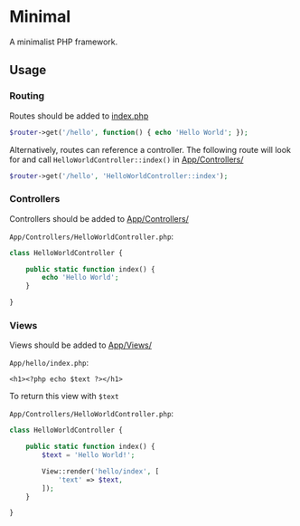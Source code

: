 # Minimal

A minimalist PHP framework.

## Usage
### Routing
Routes should be added to [index.php](index.php)
```php
$router->get('/hello', function() { echo 'Hello World'; });
```

Alternatively, routes can reference a controller. The following route will look for and call `HelloWorldController::index()` in [App/Controllers/](App/Controllers/)

```php
$router->get('/hello', 'HelloWorldController::index');
```

### Controllers
Controllers should be added to [App/Controllers/](App/Controllers/)

`App/Controllers/HelloWorldController.php`:

```php
class HelloWorldController {

    public static function index() {
        echo 'Hello World';
    }

}
```

### Views
Views should be added to [App/Views/](App/Views/)

`App/hello/index.php`:

```html+php
<h1><?php echo $text ?></h1>
```

To return this view with `$text`

`App/Controllers/HelloWorldController.php`:

```php
class HelloWorldController {

    public static function index() {
        $text = 'Hello World!';

        View::render('hello/index', [
            'text' => $text,
        ]);
    }

}
```

